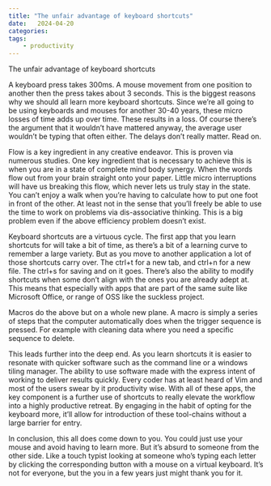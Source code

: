 ```yaml
---
title: "The unfair advantage of keyboard shortcuts"
date:   2024-04-20 
categories:
tags:
    - productivity
---
```



The unfair advantage of keyboard shortcuts 

A keyboard press takes 300ms. A mouse movement from one position to another then the press takes about 3 seconds. This is the biggest reasons why we should all learn more keyboard shortcuts. Since we’re all going to be using keyboards and mouses for another 30-40 years, these micro losses of time adds up over time. These results in a loss. Of course there’s the argument that it wouldn’t have mattered anyway, the average user wouldn’t be typing that often either. The delays don’t really matter. Read on. 

Flow is a key ingredient in any creative endeavor. This is proven via numerous studies. One key ingredient that is necessary to achieve this is when you are in a state of complete mind body synergy. When the words flow out from your brain straight onto your paper. Little micro interruptions will have us breaking this flow, which never lets us truly stay in the state. You can’t enjoy a walk when you’re having to calculate how to put one foot in front of the other. At least not in the sense that you’ll freely be able to use the time to work on problems via dis-associative thinking. This is a big problem even if the above efficiency problem doesn’t exist.

Keyboard shortcuts are a virtuous cycle. The first app that you learn shortcuts for will take a bit of time, as there’s a bit of a learning curve to remember a large variety. But as you move to another application a lot of those shortcuts carry over. The ctrl+t for a new tab, and ctrl+n for a new file. The ctrl+s for saving and on it goes. There’s also the ability to modify shortcuts when some don’t align with the ones you are already adept at. This means that especially with apps that are part of the same suite like Microsoft Office, or range of OSS like the suckless project. 

Macros do the above but on a whole new plane. A macro is simply a series of steps that the computer automatically does when the trigger sequence is pressed. For example with cleaning data where you need a specific sequence to delete. 

This leads further into the deep end. As you learn shortcuts it is easier to resonate with quicker software such as the command line or a windows tiling manager. The ability to use software made with the express intent of working to deliver results quickly. Every coder has at least heard of Vim and most of the users swear by it productivity wise. With all of these apps, the key component is a further use of shortcuts to really elevate the workflow into a highly productive retreat. By engaging in the habit of opting for the keyboard more, it’ll allow for introduction of these tool-chains without a large barrier for entry.

In conclusion, this all does come down to you. You could just use your mouse and avoid having to learn more. But it’s absurd to someone from the other side. Like a touch typist looking at someone who’s typing each letter by clicking the corresponding button with a mouse on a virtual keyboard. It’s not for everyone, but the you in a few years just might thank you for it.
